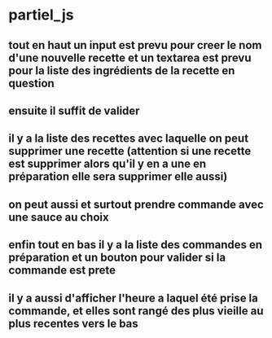 # partiel_js

## tout en haut un input est prevu pour creer le nom d'une nouvelle recette et un textarea est prevu pour la liste des ingrédients de la recette en question
## ensuite il suffit de valider

## il y a la liste des recettes avec laquelle on peut supprimer une recette (attention si une recette est supprimer alors qu'il y en a une en préparation elle sera supprimer elle aussi)
## on peut aussi et surtout prendre commande avec une sauce au choix

## enfin tout en bas il y a la liste des commandes en préparation et un bouton pour valider si la commande est prete
## il y a aussi d'afficher l'heure a laquel été prise la commande, et elles sont rangé des plus vieille au plus recentes vers le bas